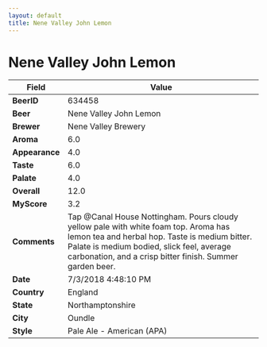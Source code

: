 ```yaml
---
layout: default
title: Nene Valley John Lemon 
---
```


# Nene Valley John Lemon 

| Field         | Value     |
|---------------|-----------|
| **BeerID** | 634458 |
| **Beer** | Nene Valley John Lemon  |
| **Brewer** | Nene Valley Brewery |
| **Aroma** | 6.0 |
| **Appearance** | 4.0 |
| **Taste** | 6.0 |
| **Palate** | 4.0 |
| **Overall** | 12.0 |
| **MyScore** | 3.2 |
| **Comments** | Tap @Canal House Nottingham. Pours cloudy yellow pale with white foam top. Aroma has lemon tea and herbal hop. Taste is medium bitter. Palate is medium bodied, slick feel, average carbonation, and a crisp bitter finish. Summer garden beer. |
| **Date** | 7/3/2018 4:48:10 PM |
| **Country** | England |
| **State** | Northamptonshire |
| **City** | Oundle |
| **Style** | Pale Ale - American (APA) |
